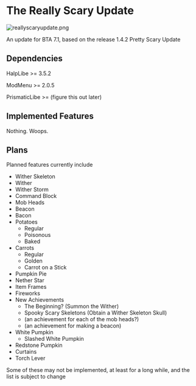 # The Really Scary Update

![reallyscaryupdate.png](..%2F..%2F..%2FPictures%2Freallyscaryupdate.png)

An update for BTA 7.1, based on the release 1.4.2 Pretty Scary Update

## Dependencies

HalpLibe >= 3.5.2

ModMenu >= 2.0.5

PrismaticLibe >= (figure this out later)

## Implemented Features
Nothing. Woops.

## Plans
Planned features currently include
* Wither Skeleton
* Wither
* Wither Storm
* Command Block
* Mob Heads
* Beacon
* Bacon
* Potatoes
  * Regular
  * Poisonous
  * Baked
* Carrots
  * Regular
  * Golden
  * Carrot on a Stick
* Pumpkin Pie
* Nether Star
* Item Frames
* Fireworks
* New Achievements
  * The Beginning? (Summon the Wither)
  * Spooky Scary Skeletons (Obtain a Wither Skeleton Skull)
  * (an achievement for each of the mob heads?)
  * (an achievement for making a beacon)
* White Pumpkin
  * Slashed White Pumpkin
* Redstone Pumpkin
* Curtains
* Torch Lever

Some of these may not be implemented, at least for a long while, and the list is subject to change

